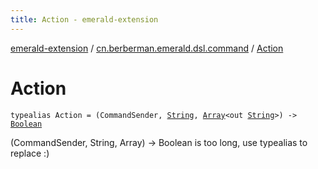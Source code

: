 ```yaml
---
title: Action - emerald-extension
---
```


[emerald-extension](../index.html) / [cn.berberman.emerald.dsl.command](index.html) / [Action](.)

# Action

`typealias Action = (CommandSender, `[`String`](https://kotlinlang.org/api/latest/jvm/stdlib/kotlin/-string/index.html)`, `[`Array`](https://kotlinlang.org/api/latest/jvm/stdlib/kotlin/-array/index.html)`<out `[`String`](https://kotlinlang.org/api/latest/jvm/stdlib/kotlin/-string/index.html)`>) -> `[`Boolean`](https://kotlinlang.org/api/latest/jvm/stdlib/kotlin/-boolean/index.html)

(CommandSender, String, Array) -&gt; Boolean is too long,
use typealias to replace :)

